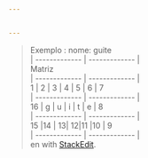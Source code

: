 ```yaml
---


---
```


<blockquote>
<p>Exemplo : nome: guite<br>
| ------------- | ------------- |<br>
Matriz<br>
| ------------- | ------------- |<br>
1  | 2 | 3 | 4 | 5 | 6 | 7	<br>
| ------------- | ------------- |<br>
16 | g | u | i | t | e | 8<br>
| ------------- | ------------- |<br>
15 |14 | 13| 12|11 |10 | 9	<br>
| ------------- | ------------- |<br>
en with <a href="https://stackedit.io/">StackEdit</a>.</p>
</blockquote>

